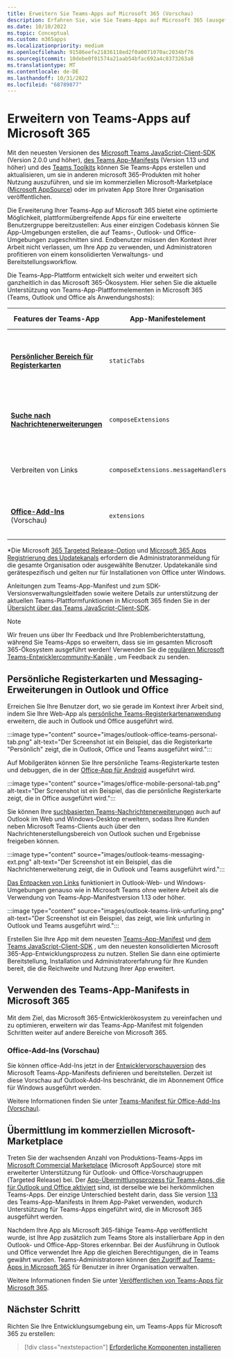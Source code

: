 ```yaml
---
title: Erweitern Sie Teams-Apps auf Microsoft 365 (Vorschau)
description: Erfahren Sie, wie Sie Teams-Apps auf Microsoft 365 (ausgeführt in Teams, Outlook und Office als Anwendungshosts) erweitern.
ms.date: 10/10/2022
ms.topic: Conceptual
ms.custom: m365apps
ms.localizationpriority: medium
ms.openlocfilehash: 91586eefe21836118ed2f0a0071070ac2034bf76
ms.sourcegitcommit: 10debe0f01574a21aab54bfac692a4c8373263a8
ms.translationtype: MT
ms.contentlocale: de-DE
ms.lasthandoff: 10/31/2022
ms.locfileid: "68789877"
---
```

# <a name="extend-teams-apps-across-microsoft-365"></a>Erweitern von Teams-Apps auf Microsoft 365

Mit den neuesten Versionen des [Microsoft Teams JavaScript-Client-SDK](../tabs/how-to/using-teams-client-sdk.md) (Version 2.0.0 und höher), [des Teams App-Manifests](../resources/schema/manifest-schema.md) (Version 1.13 und höher) und des [Teams Toolkits](../toolkit/visual-studio-code-overview.md) können Sie Teams-Apps erstellen und aktualisieren, um sie in anderen microsoft 365-Produkten mit hoher Nutzung auszuführen, und sie im kommerziellen Microsoft-Marketplace ([Microsoft AppSource](https://appsource.microsoft.com/)) oder im privaten App Store Ihrer Organisation veröffentlichen.

Die Erweiterung Ihrer Teams-App auf Microsoft 365 bietet eine optimierte Möglichkeit, plattformübergreifende Apps für eine erweiterte Benutzergruppe bereitzustellen: Aus einer einzigen Codebasis können Sie App-Umgebungen erstellen, die auf Teams-, Outlook- und Office-Umgebungen zugeschnitten sind. Endbenutzer müssen den Kontext ihrer Arbeit nicht verlassen, um Ihre App zu verwenden, und Administratoren profitieren von einem konsolidierten Verwaltungs- und Bereitstellungsworkflow.

Die Teams-App-Plattform entwickelt sich weiter und erweitert sich ganzheitlich in das Microsoft 365-Ökosystem. Hier sehen Sie die aktuelle Unterstützung von Teams-App-Plattformelementen in Microsoft 365 (Teams, Outlook und Office als Anwendungshosts):

| Features der Teams-App| App-Manifestelement | Teams-Support |Outlook*-Unterstützung | Office*-Support | Notizen |
|--|--|--|--|--|--|
| [**Persönlicher Bereich für Registerkarten**](../tabs/what-are-tabs.md)    |`staticTabs`  | Web, Desktop, Mobil | Web (Gezieltes Release), Desktop (Betakanal) | Web (Gezieltes Release), Desktop (Betakanal), Mobil (Android)| Kanal- und Gruppenbereich wird für Microsoft 365 noch nicht unterstützt. Siehe [Hinweise](../tabs/how-to/using-teams-client-sdk.md#microsoft-365-support-running-teams-apps-in-office-and-outlook).
| [**Suche nach Nachrichtenerweiterungen**](../messaging-extensions/what-are-messaging-extensions.md)| `composeExtensions` | Web, Desktop, Mobil| Web (Gezieltes Release), Desktop (Betakanal)| - |Aktionsbasiert wird für Microsoft 365 noch nicht unterstützt. Siehe [Hinweise](extend-m365-teams-message-extension.md#troubleshooting). |
| Verbreiten von Links | `composeExtensions.messageHandlers` | Web, Desktop | Web (Gezieltes Release), Desktop (Betakanal) | - | [Hinweise](extend-m365-teams-message-extension.md#link-unfurling) anzeigen |
| [**Office-Add-Ins**](/office/dev/add-ins/develop/json-manifest-overview) (Vorschau) | `extensions` | - | Web, Desktop | - | Nur in [der devPreview-Manifestversion](../resources/schema/manifest-schema-dev-preview.md) verfügbar. Siehe [Hinweise](#office-add-ins-preview).|

\*Die Microsoft [365 Targeted Release-Option](/microsoft-365/admin/manage/release-options-in-office-365) und [Microsoft 365 Apps Registrierung des Updatekanals](/deployoffice/change-update-channels) erfordern die Administratoranmeldung für die gesamte Organisation oder ausgewählte Benutzer. Updatekanäle sind gerätespezifisch und gelten nur für Installationen von Office unter Windows.

Anleitungen zum Teams-App-Manifest und zum SDK-Versionsverwaltungsleitfaden sowie weitere Details zur unterstützung der aktuellen Teams-Plattformfunktionen in Microsoft 365 finden Sie in der [Übersicht über das Teams JavaScript-Client-SDK](../tabs/how-to/using-teams-client-sdk.md).

> [!NOTE]
> Wir freuen uns über Ihr Feedback und Ihre Problemberichterstattung, während Sie Teams-Apps so erweitern, dass sie im gesamten Microsoft 365-Ökosystem ausgeführt werden! Verwenden Sie die [regulären Microsoft Teams-Entwicklercommunity-Kanäle](/microsoftteams/platform/feedback) , um Feedback zu senden.

## <a name="personal-tabs-and-messaging-extensions-in-outlook-and-office"></a>Persönliche Registerkarten und Messaging-Erweiterungen in Outlook und Office

Erreichen Sie Ihre Benutzer dort, wo sie gerade im Kontext ihrer Arbeit sind, indem Sie Ihre Web-App als [persönliche Teams-Registerkartenanwendung](extend-m365-teams-personal-tab.md) erweitern, die auch in Outlook und Office ausgeführt wird.

:::image type="content" source="images/outlook-office-teams-personal-tab.png" alt-text="Der Screenshot ist ein Beispiel, das die Registerkarte &quot;Persönlich&quot; zeigt, die in Outlook, Office und Teams ausgeführt wird.":::

Auf Mobilgeräten können Sie Ihre persönliche Teams-Registerkarte testen und debuggen, die in der [Office-App für Android](extend-m365-teams-personal-tab.md#office-app-for-android) ausgeführt wird.

:::image type="content" source="images/office-mobile-personal-tab.png" alt-text="Der Screenshot ist ein Beispiel, das die persönliche Registerkarte zeigt, die in Office ausgeführt wird.":::

Sie können Ihre [suchbasierten Teams-Nachrichtenerweiterungen](extend-m365-teams-message-extension.md) auch auf Outlook im Web und Windows-Desktop erweitern, sodass Ihre Kunden neben Microsoft Teams-Clients auch über den Nachrichtenerstellungsbereich von Outlook suchen und Ergebnisse freigeben können.

:::image type="content" source="images/outlook-teams-messaging-ext.png" alt-text="Der Screenshot ist ein Beispiel, das die Nachrichtenerweiterung zeigt, die in Outlook und Teams ausgeführt wird.":::

[Das Entpacken von Links](extend-m365-teams-message-extension.md#link-unfurling)  funktioniert in Outlook-Web- und Windows-Umgebungen genauso wie in Microsoft Teams ohne weitere Arbeit als die Verwendung von Teams-App-Manifestversion 1.13 oder höher.

:::image type="content" source="images/outlook-teams-link-unfurling.png" alt-text="Der Screenshot ist ein Beispiel, das zeigt, wie link unfurling in Outlook und Teams ausgeführt wird.":::

Erstellen Sie Ihre App mit dem neuesten [Teams-App-Manifest](../resources/schema/manifest-schema.md) und [dem Teams JavaScript-Client-SDK](../tabs/how-to/using-teams-client-sdk.md) , um den neuesten konsolidierten Microsoft 365-App-Entwicklungsprozess zu nutzen. Stellen Sie dann eine optimierte Bereitstellung, Installation und Administratorerfahrung für Ihre Kunden bereit, die die Reichweite und Nutzung Ihrer App erweitert.

## <a name="use-teams-app-manifest-across-microsoft-365"></a>Verwenden des Teams-App-Manifests in Microsoft 365

Mit dem Ziel, das Microsoft 365-Entwicklerökosystem zu vereinfachen und zu optimieren, erweitern wir das Teams-App-Manifest mit folgenden Schritten weiter auf andere Bereiche von Microsoft 365.

### <a name="office-add-ins-preview"></a>Office-Add-Ins (Vorschau)

Sie können office-Add-Ins jetzt in der [Entwicklervorschauversion](../resources/schema/manifest-schema-dev-preview.md) des Microsoft Teams-App-Manifests definieren und bereitstellen. Derzeit ist diese Vorschau auf Outlook-Add-Ins beschränkt, die im Abonnement Office für Windows ausgeführt werden.

Weitere Informationen finden Sie unter [Teams-Manifest für Office-Add-Ins (Vorschau)](/office/dev/add-ins/develop/json-manifest-overview).

## <a name="microsoft-commercial-marketplace-submission"></a>Übermittlung im kommerziellen Microsoft-Marketplace

Treten Sie der wachsenden Anzahl von Produktions-Teams-Apps im [Microsoft Commercial Marketplace](https://appsource.microsoft.com/) (Microsoft AppSource) store mit erweiterter Unterstützung für Outlook- und Office-Vorschaugruppen (Targeted Release) bei. Der [App-Übermittlungsprozess für Teams-Apps, die für Outlook und Office aktiviert](../concepts/deploy-and-publish/appsource/publish.md) sind, ist derselbe wie bei herkömmlichen Teams-Apps. Der einzige Unterschied besteht darin, dass Sie version [1.13](../tabs/how-to/using-teams-client-sdk.md) des Teams-App-Manifests in Ihrem App-Paket verwenden, wodurch Unterstützung für Teams-Apps eingeführt wird, die in Microsoft 365 ausgeführt werden.

Nachdem Ihre App als Microsoft 365-fähige Teams-App veröffentlicht wurde, ist Ihre App zusätzlich zum Teams Store als installierbare App in den Outlook- und Office-App-Stores erkennbar. Bei der Ausführung in Outlook und Office verwendet Ihre App die gleichen Berechtigungen, die in Teams gewährt wurden. Teams-Administratoren können [den Zugriff auf Teams-Apps in Microsoft 365](/MicrosoftTeams/manage-third-party-teams-apps) für Benutzer in ihrer Organisation verwalten.

Weitere Informationen finden Sie unter [Veröffentlichen von Teams-Apps für Microsoft 365](publish.md).

## <a name="next-step"></a>Nächster Schritt

Richten Sie Ihre Entwicklungsumgebung ein, um Teams-Apps für Microsoft 365 zu erstellen:

> [!div class="nextstepaction"]
> [Erforderliche Komponenten installieren](prerequisites.md)
